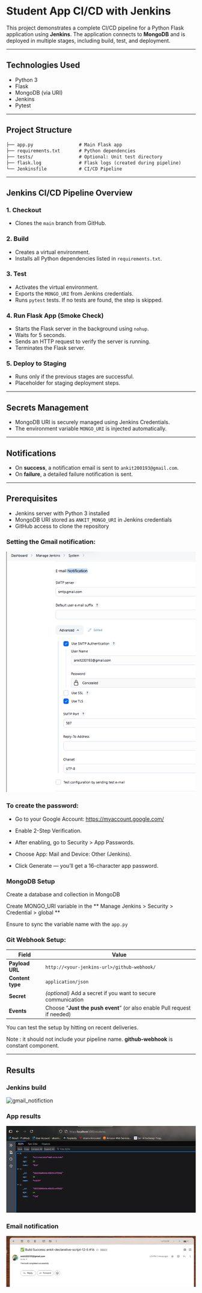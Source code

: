 # Student App CI/CD with Jenkins

This project demonstrates a complete CI/CD pipeline for a Python Flask application using **Jenkins**. The application connects to **MongoDB** and is deployed in multiple stages, including build, test, and deployment.

---

## Technologies Used

* Python 3
* Flask
* MongoDB (via URI)
* Jenkins
* Pytest

---

##  Project Structure

```
├── app.py                 # Main Flask app
├── requirements.txt       # Python dependencies
├── tests/                 # Optional: Unit test directory
├── flask.log              # Flask logs (created during pipeline)
└── Jenkinsfile            # CI/CD Pipeline
```

---

##  Jenkins CI/CD Pipeline Overview

###  **1. Checkout**

* Clones the `main` branch from GitHub.

###  **2. Build**

* Creates a virtual environment.
* Installs all Python dependencies listed in `requirements.txt`.

###  **3. Test**

* Activates the virtual environment.
* Exports the `MONGO_URI` from Jenkins credentials.
* Runs `pytest` tests. If no tests are found, the step is skipped.

###  **4. Run Flask App (Smoke Check)**

* Starts the Flask server in the background using `nohup`.
* Waits for 5 seconds.
* Sends an HTTP request to verify the server is running.
* Terminates the Flask server.

###  **5. Deploy to Staging**

* Runs only if the previous stages are successful.
* Placeholder for staging deployment steps.

---

## Secrets Management

* MongoDB URI is securely managed using Jenkins Credentials.
* The environment variable `MONGO_URI` is injected automatically.

---

##  Notifications

* On **success**, a notification email is sent to `ankit200193@gmail.com`.
* On **failure**, a detailed failure notification is sent.

---

##  Prerequisites

* Jenkins server with Python 3 installed
* MongoDB URI stored as `ANKIT_MONGO_URI` in Jenkins credentials
* GitHub access to clone the repository

### Setting the Gmail notification:

![gmail_notifiction](Screenshots/gmail_notification_setup.png)

### To create the password:

* Go to your Google Account: https://myaccount.google.com/

* Enable 2-Step Verification.

* After enabling, go to Security > App Passwords.

* Choose App: Mail and Device: Other (Jenkins).

* Click Generate — you’ll get a 16-character app password.

### MongoDB Setup


Create a database and collection in MongoDB

Create MONGO_URI variable in the  ** Manage Jenkins > Security > Credential > global **

Ensure to sync the variable name with the ```app.py```

### Git Webhook Setup:

| Field            | Value                                                                    |
| ---------------- | ------------------------------------------------------------------------ |
| **Payload URL**  | `http://<your-jenkins-url>/github-webhook/`                              |
| **Content type** | `application/json`                                                       |
| **Secret**       | *(optional)* Add a secret if you want to secure communication            |
| **Events**       | Choose “**Just the push event**” (or also enable Pull request if needed) |

You can test the setup by hitting on recent deliveries. 

Note : **<your-jenkins-url>** it should not include your pipeline name. **github-webhook** is constant component.

---

## Results 


### Jenkins build

![gmail_notifiction](Screenshots/Jenkins_build_success.png)

### App results

![app](Screenshots/application_results.png)

### Email notification

![email_notification](Screenshots/Success_email_notification.png)

